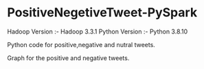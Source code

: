 # PositiveNegetiveTweet-PySpark

Hadoop Version :- Hadoop 3.3.1
Python Version :- Python 3.8.10

Python code for positive,negative and nutral tweets.

Graph for the positive and negative tweets. 

